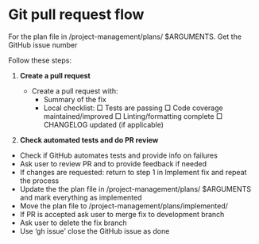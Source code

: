 # Git pull request flow

For the plan file in /project-management/plans/ $ARGUMENTS.
Get the GitHub issue number

Follow these steps:

1. **Create a pull request**
   - Create a pull request with:
     * Summary of the fix
     * Local checklist:
       □ Tests are passing
       □ Code coverage maintained/improved
       □ Linting/formatting complete
       □ CHANGELOG updated (if applicable)

2. **Check automated tests and do PR review**
  - Check if GitHub automates tests and provide info on failures
  - Ask user to review PR and to provide feedback if needed
  - If changes are requested: return to step 1 in Implement fix and repeat the process
  - Update the the plan file in /project-management/plans/ $ARGUMENTS and mark everything as implemented
  - Move the plan file to /project-management/plans/implemented/
  - If PR is accepted ask user to merge fix to development branch
  - Ask user to delete the fix branch
  - Use ‘gh issue’ close the GitHub issue as done

